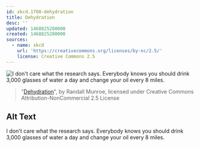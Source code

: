 ```yaml
---
id: xkcd.1708-dehydration
title: Dehydration
desc: ''
updated: 1468825200000
created: 1468825200000
sources:
  - name: xkcd
    url: 'https://creativecommons.org/licenses/by-nc/2.5/'
    license: Creative Commons 2.5
---
```

![I don't care what the research says. Everybody knows you should drink 3,000 glasses of water a day and change your oil every 8 miles.](https://imgs.xkcd.com/comics/dehydration.png)
> "[Dehydration](https://xkcd.com/1708/)", by Randall Munroe, licensed under Creative Commons Attribution-NonCommercial 2.5 License

## Alt Text
I don't care what the research says. Everybody knows you should drink 3,000 glasses of water a day and change your oil every 8 miles.
